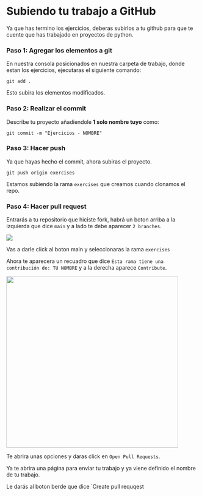 # Subiendo tu trabajo a GitHub

Ya que has termino los ejercicios, deberas subirlos a tu github para que te cuente que has trabajado en proyectos de python. 

### Paso 1: Agregar los elementos a git
En nuestra consola posicionados en nuestra carpeta de trabajo, donde estan los ejercicios, ejecutaras el siguiente comando:

```Git
git add .
```

Esto subira los elementos modificados.

### Paso 2: Realizar el commit

Describe tu proyecto añadiendole **1 solo nombre tuyo** como: 

```Git
git commit -m "Ejercicios - NOMBRE"
```

### Paso 3: Hacer push

Ya que hayas hecho el commit, ahora subiras el proyecto.

```Git
git push origin exercises
```

Estamos subiendo la rama `exercises` que creamos cuando clonamos el repo.

### Paso 4: Hacer pull request

Entrarás a tu repositorio que hiciste fork, habrá un boton arriba a la izquierda que dice `main` y a lado te debe aparecer `2 branches`.

![](https://diarioinforme.com/wp-content/uploads/2022/01/Click-Branches..png)

Vas a darle click al boton main y seleccionaras la rama `exercises`

Ahora te aparecera un recuadro que dice `Esta rama tiene una contribución de: TU NOMBRE` y a la derecha aparece `Contribute`.

<img src="https://www.earthdatascience.org/images/earth-analytics/git-version-control/github-create-new-pull-request.png" width="450">

Te abrira unas opciones y daras click en `Open Pull Requests`.

Ya te abrira una página para enviar tu trabajo y ya viene definido el nombre de tu trabajo. 

Le darás al boton berde que dice `Create pull requqest
